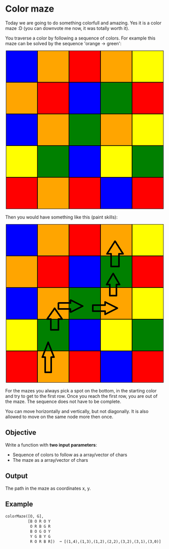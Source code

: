# Color maze

Today we are going to do something colorfull and amazing. Yes it is a color maze :D (you can downvote me now, it was totally worth it).

You traverse a color by following a sequence of colors. For example this maze can be solved by the sequence 'orange -> green':

<p align="center">
  <img src="../../../assets/maze_color_1.png" alt="maze color">
</p>

Then you would have something like this (paint skills):

<p align="center">
  <img src="../../../assets/maze_color_2.png" alt="maze color solution">
</p>

For the mazes you always pick a spot on the bottom, in the starting color and try to get to the first row. Once you reach the first row, you are out of the maze. The sequence does not have to be complete.

You can move horizontally and vertically, but not diagonally. It is also allowed to move on the same node more then once.

## Objective

Write a function with **two input parameters**:
- Sequence of colors to follow as a array/vector of chars
- The maze as a array/vector of chars

## Output
The path in the maze as coordinates x, y.

## Example
```text
colorMaze([O, G],
          [B O R O Y
           O R B G R
           B O G O Y 
           Y G B Y G 
           R O R B R])  ➞ [(1,4),(1,3),(1,2),(2,2),(3,2),(3,1),(3,0)]
```
